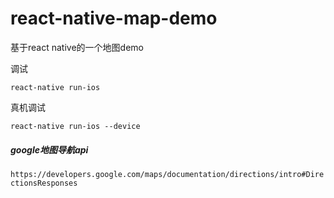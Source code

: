 # react-native-map-demo

基于react native的一个地图demo

调试

`react-native run-ios` 

真机调试

`react-native run-ios --device`


##### google地图导航api

`https://developers.google.com/maps/documentation/directions/intro#DirectionsResponses`
